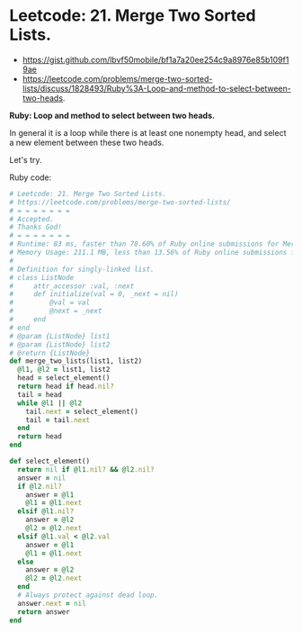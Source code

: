 # Leetcode: 21. Merge Two Sorted Lists.

- https://gist.github.com/lbvf50mobile/bf1a7a20ee254c9a8976e85b109f19ae
- https://leetcode.com/problems/merge-two-sorted-lists/discuss/1828493/Ruby%3A-Loop-and-method-to-select-between-two-heads.
 
**Ruby: Loop and method to select between two heads.**

In general it is a loop while there is at least one nonempty head, and select a new element between these two heads.

Let's try.

Ruby code:
```Ruby
# Leetcode: 21. Merge Two Sorted Lists.
# https://leetcode.com/problems/merge-two-sorted-lists/
# = = = = = = =
# Accepted.
# Thanks God!
# = = = = = = =
# Runtime: 83 ms, faster than 78.60% of Ruby online submissions for Merge Two Sorted Lists.
# Memory Usage: 211.1 MB, less than 13.56% of Ruby online submissions for Merge Two Sorted Lists.
#
# Definition for singly-linked list.
# class ListNode
#     attr_accessor :val, :next
#     def initialize(val = 0, _next = nil)
#         @val = val
#         @next = _next
#     end
# end
# @param {ListNode} list1
# @param {ListNode} list2
# @return {ListNode}
def merge_two_lists(list1, list2)
  @l1, @l2 = list1, list2
  head = select_element()
  return head if head.nil?
  tail = head
  while @l1 || @l2
    tail.next = select_element()
    tail = tail.next
  end
  return head
end

def select_element()
  return nil if @l1.nil? && @l2.nil?
  answer = nil
  if @l2.nil?
    answer = @l1
    @l1 = @l1.next
  elsif @l1.nil?
    answer = @l2
    @l2 = @l2.next
  elsif @l1.val < @l2.val
    answer = @l1
    @l1 = @l1.next 
  else
    answer = @l2
    @l2 = @l2.next
  end
  # Always protect against dead loop.
  answer.next = nil
  return answer
end
```
